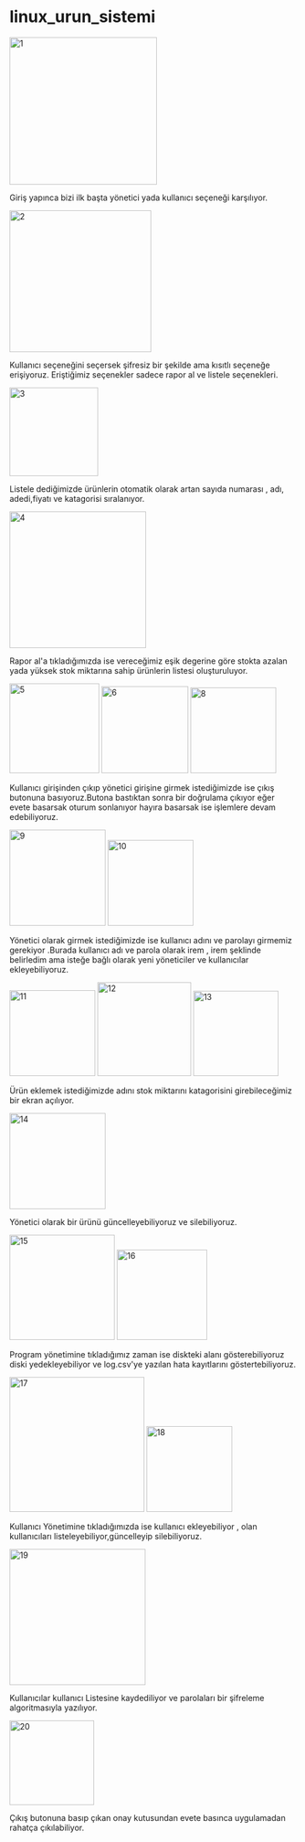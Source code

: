 # linux_urun_sistemi

<img width="258" alt="1" src="https://github.com/user-attachments/assets/e3c53208-1853-4047-805e-40f66f00ccfe" />

Giriş yapınca bizi ilk başta yönetici yada kullanıcı seçeneği karşılıyor. 

<img width="248" alt="2" src="https://github.com/user-attachments/assets/b8faf002-19ef-40f0-924a-c53e6cd3003c" />

Kullanıcı seçeneğini seçersek şifresiz bir şekilde ama kısıtlı seçeneğe erişiyoruz. Eriştiğimiz seçenekler sadece rapor al ve listele seçenekleri.

<img width="155" alt="3" src="https://github.com/user-attachments/assets/ecf8b4c1-2b47-4bcc-b9e9-a824682b3c26" />

Listele dediğimizde ürünlerin otomatik olarak artan sayıda numarası , adı, adedi,fiyatı ve katagorisi sıralanıyor.

<img width="239" alt="4" src="https://github.com/user-attachments/assets/a5608adb-07ce-4280-a14d-a58eca3b8879" />

Rapor al'a tıkladığımızda ise vereceğimiz eşik degerine göre stokta azalan yada yüksek stok miktarına sahip ürünlerin listesi oluşturuluyor.

<img width="157" alt="5" src="https://github.com/user-attachments/assets/757db7a1-0ae8-4e13-868a-1794959f7009" />

<img width="152" alt="6" src="https://github.com/user-attachments/assets/daf32de1-9ad2-43fa-8260-ac9e0bb8153a" />

<img width="150" alt="8" src="https://github.com/user-attachments/assets/5d7e9873-abc8-4cc9-a18a-a2225efa1927" />

Kullanıcı girişinden çıkıp yönetici girişine girmek istediğimizde ise çıkış butonuna basıyoruz.Butona bastıktan sonra bir doğrulama çıkıyor 
eğer evete basarsak oturum sonlanıyor hayıra basarsak ise işlemlere devam edebiliyoruz.

<img width="168" alt="9" src="https://github.com/user-attachments/assets/77120425-d267-4af0-8815-7eddc48c0156" />

<img width="150" alt="10" src="https://github.com/user-attachments/assets/ad115402-d648-492b-a1d1-5d54ea8bc3b4" />

Yönetici olarak girmek istediğimizde ise kullanıcı adını ve parolayı girmemiz gerekiyor .Burada kullanıcı adı ve parola olarak irem , irem şeklinde 
belirledim ama isteğe bağlı olarak yeni yöneticiler ve kullanıcılar ekleyebiliyoruz.

<img width="150" alt="11" src="https://github.com/user-attachments/assets/65dd1978-2534-4047-ba9c-e6eb5f746abf" />

<img width="164" alt="12" src="https://github.com/user-attachments/assets/f3286e2a-8203-4c90-99eb-392536ea85e3" />

<img width="149" alt="13" src="https://github.com/user-attachments/assets/6d7a34b2-5607-4304-b883-501e1aac498c" />

Ürün eklemek istediğimizde adını stok miktarını katagorisini girebileceğimiz bir ekran açılıyor.

<img width="168" alt="14" src="https://github.com/user-attachments/assets/aaf71441-8ea6-4c25-8200-707589023e8a" />

Yönetici olarak bir ürünü güncelleyebiliyoruz ve silebiliyoruz.

<img width="184" alt="15" src="https://github.com/user-attachments/assets/80668d75-75a7-476b-941c-9300cb4a2d11" />

<img width="158" alt="16" src="https://github.com/user-attachments/assets/d1069535-03db-4c73-b1fb-b489ca97f14b" />

Program yönetimine tıkladığımız zaman ise diskteki alanı gösterebiliyoruz diski yedekleyebiliyor ve log.csv'ye yazılan
hata kayıtlarını göstertebiliyoruz.

<img width="236" alt="17" src="https://github.com/user-attachments/assets/c5ead676-2203-4a42-9429-0bdcad46ba44" />

<img width="150" alt="18" src="https://github.com/user-attachments/assets/f7875e9b-299f-4309-a6db-8f6caf3d3df5" />

Kullanıcı Yönetimine tıkladığımızda ise kullanıcı ekleyebiliyor , olan kullanıcıları listeleyebiliyor,güncelleyip silebiliyoruz.

<img width="238" alt="19" src="https://github.com/user-attachments/assets/1005d38a-99de-4ac3-9d59-55ff62152356" />

Kullanıcılar kullanıcı Listesine kaydediliyor ve parolaları bir şifreleme algoritmasıyla yazılıyor.

<img width="148" alt="20" src="https://github.com/user-attachments/assets/6cd5ded2-3b86-470a-aa0d-3addc3cd87ca" />

Çıkış butonuna basıp çıkan onay kutusundan evete basınca uygulamadan rahatça çıkılabiliyor.






